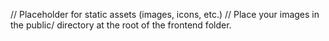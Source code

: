 // Placeholder for static assets (images, icons, etc.)
// Place your images in the public/ directory at the root of the frontend folder.
